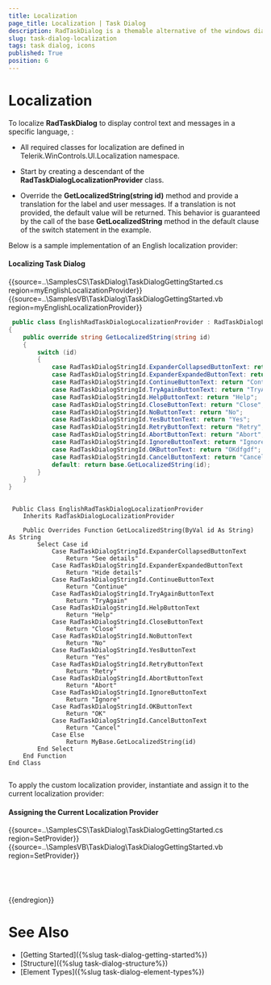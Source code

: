 ```yaml
---
title: Localization
page_title: Localization | Task Dialog
description: RadTaskDialog is a themable alternative of the windows dialog boxes and the newly released TaskDialog for .NET 5.
slug: task-dialog-localization
tags: task dialog, icons
published: True
position: 6 
---
```


# Localization

To localize **RadTaskDialog** to display control text and messages in a specific language, :

* All required classes for localization are defined in Telerik.WinControls.UI.Localization namespace.

* Start by creating a descendant of the **RadTaskDialogLocalizationProvider** class.

* Override the **GetLocalizedString(string id)** method and provide a translation for the label and user messages. If a translation is not provided, the default value will be returned. This behavior is guaranteed by the call of the base **GetLocalizedString** method in the default clause of the switch statement in the example.

Below is a sample implementation of an English localization provider:

#### Localizing Task Dialog

{{source=..\SamplesCS\TaskDialog\TaskDialogGettingStarted.cs region=myEnglishLocalizationProvider}} 
{{source=..\SamplesVB\TaskDialog\TaskDialogGettingStarted.vb region=myEnglishLocalizationProvider}}

````C#
 public class EnglishRadTaskDialogLocalizationProvider : RadTaskDialogLocalizationProvider
{
    public override string GetLocalizedString(string id)
    {
        switch (id)
        {
            case RadTaskDialogStringId.ExpanderCollapsedButtonText: return "See details";
            case RadTaskDialogStringId.ExpanderExpandedButtonText: return "Hide details";
            case RadTaskDialogStringId.ContinueButtonText: return "Continue";
            case RadTaskDialogStringId.TryAgainButtonText: return "TryAgain";
            case RadTaskDialogStringId.HelpButtonText: return "Help";
            case RadTaskDialogStringId.CloseButtonText: return "Close";
            case RadTaskDialogStringId.NoButtonText: return "No";
            case RadTaskDialogStringId.YesButtonText: return "Yes";
            case RadTaskDialogStringId.RetryButtonText: return "Retry";
            case RadTaskDialogStringId.AbortButtonText: return "Abort";
            case RadTaskDialogStringId.IgnoreButtonText: return "Ignore";
            case RadTaskDialogStringId.OKButtonText: return "OKdfgdf";
            case RadTaskDialogStringId.CancelButtonText: return "Cancel";
            default: return base.GetLocalizedString(id);
        }
    }
}
    

````
````VB.NET
 Public Class EnglishRadTaskDialogLocalizationProvider
    Inherits RadTaskDialogLocalizationProvider

    Public Overrides Function GetLocalizedString(ByVal id As String) As String
        Select Case id
            Case RadTaskDialogStringId.ExpanderCollapsedButtonText
                Return "See details"
            Case RadTaskDialogStringId.ExpanderExpandedButtonText
                Return "Hide details"
            Case RadTaskDialogStringId.ContinueButtonText
                Return "Continue"
            Case RadTaskDialogStringId.TryAgainButtonText
                Return "TryAgain"
            Case RadTaskDialogStringId.HelpButtonText
                Return "Help"
            Case RadTaskDialogStringId.CloseButtonText
                Return "Close"
            Case RadTaskDialogStringId.NoButtonText
                Return "No"
            Case RadTaskDialogStringId.YesButtonText
                Return "Yes"
            Case RadTaskDialogStringId.RetryButtonText
                Return "Retry"
            Case RadTaskDialogStringId.AbortButtonText
                Return "Abort"
            Case RadTaskDialogStringId.IgnoreButtonText
                Return "Ignore"
            Case RadTaskDialogStringId.OKButtonText
                Return "OK"
            Case RadTaskDialogStringId.CancelButtonText
                Return "Cancel"
            Case Else
                Return MyBase.GetLocalizedString(id)
        End Select
    End Function
End Class
 

````

 

To apply the custom localization provider, instantiate and assign it to the current localization provider:

#### Assigning the Current Localization Provider

{{source=..\SamplesCS\TaskDialog\TaskDialogGettingStarted.cs region=SetProvider}} 
{{source=..\SamplesVB\TaskDialog\TaskDialogGettingStarted.vb region=SetProvider}}

````C#
     

````
````VB.NET
  

````

{{endregion}}

# See Also

* [Getting Started]({%slug task-dialog-getting-started%})
* [Structure]({%slug task-dialog-structure%})
* [Element Types]({%slug task-dialog-element-types%})
 
        
